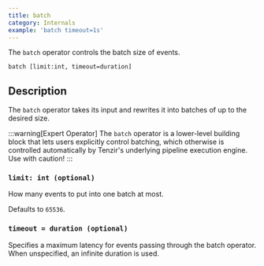 ```yaml
---
title: batch
category: Internals
example: 'batch timeout=1s'
---
```


The `batch` operator controls the batch size of events.

```tql
batch [limit:int, timeout=duration]
```

## Description

The `batch` operator takes its input and rewrites it into batches of up to the
desired size.

:::warning[Expert Operator]
The `batch` operator is a lower-level building block that lets users explicitly
control batching, which otherwise is controlled automatically by Tenzir's
underlying pipeline execution engine. Use with caution!
:::

### `limit: int (optional)`

How many events to put into one batch at most.

Defaults to `65536`.

### `timeout = duration (optional)`

Specifies a maximum latency for events passing through the batch operator. When
unspecified, an infinite duration is used.
